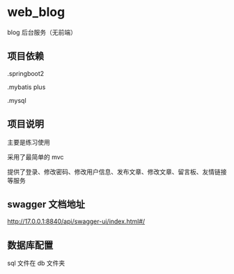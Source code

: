 # web_blog

blog 后台服务（无前端）

## 项目依赖

.springboot2

.mybatis plus

.mysql

## 项目说明

主要是练习使用

采用了最简单的 mvc

提供了登录、修改密码、修改用户信息、发布文章、修改文章、留言板、友情链接等服务

## swagger 文档地址

http://17.0.0.1:8840/api/swagger-ui/index.html#/

## 数据库配置

sql 文件在 db 文件夹
